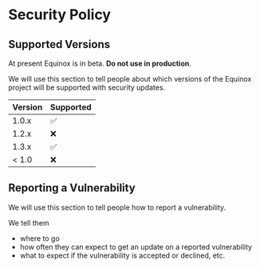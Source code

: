 # Security Policy

## Supported Versions

At present Equinox is in beta. **Do not use in production**.

We will use this section to tell people about which versions of the Equinox project will be supported with security updates.

| Version | Supported          |
|---------| ------------------ |
| 1.0.x   | :white_check_mark: |
| 1.2.x   | :x:                |
| 1.3.x   | :white_check_mark: |
| < 1.0   | :x:                |

## Reporting a Vulnerability

We will use this section to tell people how to report a vulnerability.

We tell them
* where to go
* how often they can expect to get an update on a reported vulnerability
* what to expect if the vulnerability is accepted or declined, etc.